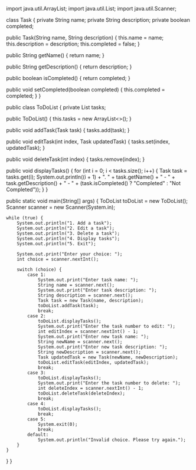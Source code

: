 import java.util.ArrayList; import java.util.List; import java.util.Scanner;

class Task { private String name; private String description; private boolean completed;

public Task(String name, String description) {
    this.name = name;
    this.description = description;
    this.completed = false;
}

public String getName() {
    return name;
}

public String getDescription() {
    return description;
}

public boolean isCompleted() {
    return completed;
}

public void setCompleted(boolean completed) {
    this.completed = completed;
}
}

public class ToDoList { private List tasks;

public ToDoList() {
    this.tasks = new ArrayList<>();
}

public void addTask(Task task) {
    tasks.add(task);
}

public void editTask(int index, Task updatedTask) {
    tasks.set(index, updatedTask);
}

public void deleteTask(int index) {
    tasks.remove(index);
}

public void displayTasks() {
    for (int i = 0; i < tasks.size(); i++) {
        Task task = tasks.get(i);
        System.out.println((i + 1) + ". " + task.getName() + " - " + task.getDescription() + " - " + (task.isCompleted() ? "Completed" : "Not Completed"));
    }
}

public static void main(String[] args) {
    ToDoList toDoList = new ToDoList();
    Scanner scanner = new Scanner(System.in);

    while (true) {
        System.out.println("1. Add a task");
        System.out.println("2. Edit a task");
        System.out.println("3. Delete a task");
        System.out.println("4. Display tasks");
        System.out.println("5. Exit");

        System.out.print("Enter your choice: ");
        int choice = scanner.nextInt();

        switch (choice) {
            case 1:
                System.out.print("Enter task name: ");
                String name = scanner.next();
                System.out.print("Enter task description: ");
                String description = scanner.next();
                Task task = new Task(name, description);
                toDoList.addTask(task);
                break;
            case 2:
                toDoList.displayTasks();
                System.out.print("Enter the task number to edit: ");
                int editIndex = scanner.nextInt() - 1;
                System.out.print("Enter new task name: ");
                String newName = scanner.next();
                System.out.print("Enter new task description: ");
                String newDescription = scanner.next();
                Task updatedTask = new Task(newName, newDescription);
                toDoList.editTask(editIndex, updatedTask);
                break;
            case 3:
                toDoList.displayTasks();
                System.out.print("Enter the task number to delete: ");
                int deleteIndex = scanner.nextInt() - 1;
                toDoList.deleteTask(deleteIndex);
                break;
            case 4:
                toDoList.displayTasks();
                break;
            case 5:
                System.exit(0);
                break;
            default:
                System.out.println("Invalid choice. Please try again.");
        }
    }
}
}
